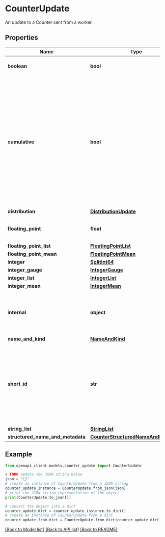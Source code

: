 # CounterUpdate

An update to a Counter sent from a worker.

## Properties

Name | Type | Description | Notes
------------ | ------------- | ------------- | -------------
**boolean** | **bool** | Boolean value for And, Or. | [optional] 
**cumulative** | **bool** | True if this counter is reported as the total cumulative aggregate value accumulated since the worker started working on this WorkItem. By default this is false, indicating that this counter is reported as a delta. | [optional] 
**distribution** | [**DistributionUpdate**](DistributionUpdate.md) |  | [optional] 
**floating_point** | **float** | Floating point value for Sum, Max, Min. | [optional] 
**floating_point_list** | [**FloatingPointList**](FloatingPointList.md) |  | [optional] 
**floating_point_mean** | [**FloatingPointMean**](FloatingPointMean.md) |  | [optional] 
**integer** | [**SplitInt64**](SplitInt64.md) |  | [optional] 
**integer_gauge** | [**IntegerGauge**](IntegerGauge.md) |  | [optional] 
**integer_list** | [**IntegerList**](IntegerList.md) |  | [optional] 
**integer_mean** | [**IntegerMean**](IntegerMean.md) |  | [optional] 
**internal** | **object** | Value for internally-defined counters used by the Dataflow service. | [optional] 
**name_and_kind** | [**NameAndKind**](NameAndKind.md) |  | [optional] 
**short_id** | **str** | The service-generated short identifier for this counter. The short_id -&gt; (name, metadata) mapping is constant for the lifetime of a job. | [optional] 
**string_list** | [**StringList**](StringList.md) |  | [optional] 
**structured_name_and_metadata** | [**CounterStructuredNameAndMetadata**](CounterStructuredNameAndMetadata.md) |  | [optional] 

## Example

```python
from openapi_client.models.counter_update import CounterUpdate

# TODO update the JSON string below
json = "{}"
# create an instance of CounterUpdate from a JSON string
counter_update_instance = CounterUpdate.from_json(json)
# print the JSON string representation of the object
print(CounterUpdate.to_json())

# convert the object into a dict
counter_update_dict = counter_update_instance.to_dict()
# create an instance of CounterUpdate from a dict
counter_update_from_dict = CounterUpdate.from_dict(counter_update_dict)
```
[[Back to Model list]](../README.md#documentation-for-models) [[Back to API list]](../README.md#documentation-for-api-endpoints) [[Back to README]](../README.md)


